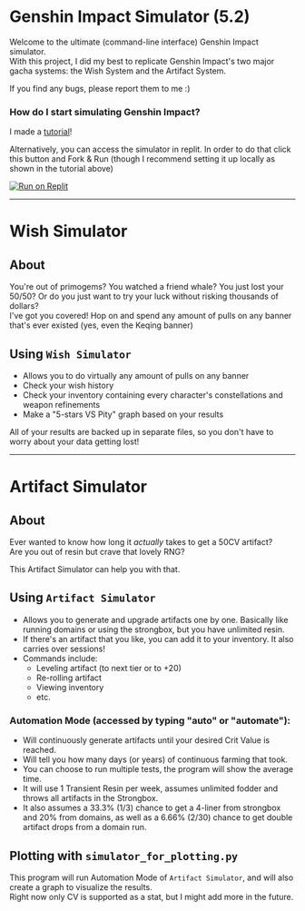 # Genshin Impact Simulator (5.2)
Welcome to the ultimate (command-line interface) Genshin Impact simulator. \
With this project, I did my best to replicate Genshin Impact's two major gacha systems: the Wish System and the Artifact System.

If you find any bugs, please report them to me :)

### How do I start simulating Genshin Impact?

I made a [tutorial](https://youtu.be/SREP-kVmuGo)!

Alternatively, you can access the simulator in replit. In order to do that click this button and Fork & Run (though I recommend setting it up locally as shown in the tutorial above)

[![Run on Replit](https://user-images.githubusercontent.com/50180265/221977287-4622854b-8c89-4f75-81af-eee6058a20fa.png)](https://replit.com/@zUkrainak47/Genshin-Simulator?v=1)

---

# Wish Simulator
## About
You're out of primogems? You watched a friend whale? You just lost your 50/50? Or do you just want to try your luck without risking thousands of dollars? \
I've got you covered! Hop on and spend any amount of pulls on any banner that's ever existed (yes, even the Keqing banner)
## Using `Wish Simulator`

- Allows you to do virtually any amount of pulls on any banner
- Check your wish history
- Check your inventory containing every character's constellations and weapon refinements
- Make a "5-stars VS Pity" graph based on your results

All of your results are backed up in separate files, so you don't have to worry about your data getting lost!

---

# Artifact Simulator
## About
Ever wanted to know how long it *actually* takes to get a 50CV artifact? \
Are you out of resin but crave that lovely RNG?

This Artifact Simulator can help you with that.
## Using `Artifact Simulator`

- Allows you to generate and upgrade artifacts one by one. Basically like running domains or using the strongbox, but you have unlimited resin.
- If there's an artifact that you like, you can add it to your inventory. It also carries over sessions!
- Commands include:
  - Leveling artifact (to next tier or to +20)
  - Re-rolling artifact
  - Viewing inventory
  - etc.

### Automation Mode (accessed by typing "auto" or "automate"):
- Will continuously generate artifacts until your desired Crit Value is reached.
- Will tell you how many days (or years) of continuous farming that took.
- You can choose to run multiple tests, the program will show the average time.
- It will use 1 Transient Resin per week, assumes unlimited fodder and throws all artifacts in the Strongbox.
- It also assumes a 33.3% (1/3) chance to get a 4-liner from strongbox and 20% from domains, as well as a 6.66% (2/30) chance to get double artifact drops from a domain run. 

## Plotting with `simulator_for_plotting.py`

This program will run Automation Mode of `Artifact Simulator`, and will also create a graph to visualize the results. \
Right now only CV is supported as a stat, but I might add more in the future.
